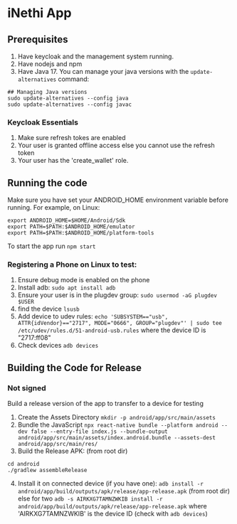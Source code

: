# iNethi App

## Prerequisites
1. Have keycloak and the management system running.
2. Have nodejs and npm
3. Have Java 17. You can manage your java versions with the `update-alternatives` command:
```
## Managing Java versions
sudo update-alternatives --config java
sudo update-alternatives --config javac
```

### Keycloak Essentials
1. Make sure refresh tokes are enabled
2. Your user is granted offline access else you cannot use the refresh token
3. Your user has the 'create_wallet' role.

## Running the code
Make sure you have set your ANDROID_HOME environment variable before running. For example, on Linux:

```
export ANDROID_HOME=$HOME/Android/Sdk
export PATH=$PATH:$ANDROID_HOME/emulator
export PATH=$PATH:$ANDROID_HOME/platform-tools
```

To start the app run `npm start`

### Registering a Phone on Linux to test:
1. Ensure debug mode is enabled on the phone
2. Install adb: `sudo apt install adb`
3. Ensure your user is in the plugdev group: `sudo usermod -aG plugdev $USER`
4. find the device `lsusb`
5. Add device to udev rules: `echo 'SUBSYSTEM=="usb", ATTR{idVendor}=="2717", MODE="0666", GROUP="plugdev"' | sudo tee /etc/udev/rules.d/51-android-usb.rules` where the device ID is "2717:ff08"
6. Check devices `adb devices`

## Building the Code for Release

### Not signed
Build a release version of the app to transfer to a device for testing
1. Create the Assets Directory `mkdir -p android/app/src/main/assets`
2. Bundle the JavaScript `npx react-native bundle --platform android --dev false --entry-file index.js --bundle-output android/app/src/main/assets/index.android.bundle --assets-dest android/app/src/main/res/`
3. Build the Release APK: (from root dir)
```
cd android
./gradlew assembleRelease
```
4. Install it on connected device (if you have one): `adb install -r android/app/build/outputs/apk/release/app-release.apk` (from root dir) else for two `adb -s AIRKXG7TAMNZWKIB install -r android/app/build/outputs/apk/release/app-release.apk` where 'AIRKXG7TAMNZWKIB' is the device ID (check with `adb devices`)


